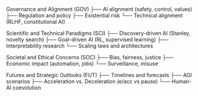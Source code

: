

Governance and Alignment (GOV)
    ├── AI alignment (safety, control, values)
    ├── Regulation and policy
    ├── Existential risk
    └── Technical alignment (RLHF, constitutional AI)

Scientific and Technical Paradigms (SCI)
    ├── Discovery-driven AI (Stanley, novelty search)
    ├── Goal-driven AI (RL, supervised learning)
    ├── Interpretability research
    └── Scaling laws and architectures
 
Societal and Ethical Concerns (SOC)
    ├── Bias, fairness, justice
    ├── Economic impact (automation, jobs)
    └── Surveillance, misuse
 
Futures and Strategic Outlooks (FUT)
    ├── Timelines and forecasts
    ├── AGI scenarios
    ├── Acceleration vs. Deceleration (e/acc vs pause)
    └── Human-AI coevolution
